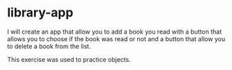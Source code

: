 # library-app

I will create an app that allow you to add a book you read with a button that allows you to choose if the book was read or not and a button that allow you to delete a book from the list.

This exercise was used to practice objects.